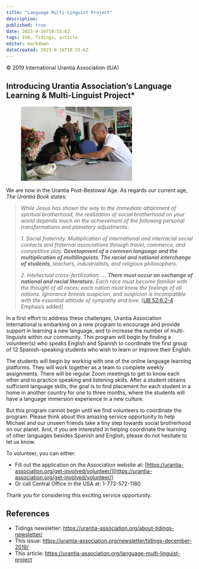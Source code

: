```yaml
---
title: "Language Multi-Linguist Project"
description: 
published: true
date: 2023-9-16T10:55:6Z
tags: IUA, Tidings, article
editor: markdown
dateCreated: 2023-9-16T10:55:6Z
---
```


<p class="v-card v-sheet theme--light gray lighten-3 px-2">© 2019 International Urantia Association (IUA)</p>

## Introducing Urantia Association’s Language Learning & Multi-Linguist Project*

<figure id="Figure_1" class="image urantiapedia">
<img src="../../../image/article/IUA_Tidings/Teaching-300x200.jpg">
</figure>

We are now in the Urantia Post-Bestowal Age. As regards our current age, _The Urantia Book_ states:

> _While Jesus has shown the way to the immediate attainment of spiritual brotherhood, the realization of social brotherhood on your world depends much on the achievement of the following personal transformations and planetary adjustments:_
> 
> _1\. Social fraternity. Multiplication of international and interracial social contacts and fraternal associations through travel, commerce, and competitive play. **Development of a common language and the multiplication of multilinguists. The racial and national interchange of students**, teachers, industrialists, and religious philosophers._
> 
> _2\. Intellectual cross-fertilization. **... There must occur an exchange of national and racial literature.** Each race must become familiar with the thought of all races; each nation must know the feelings of all nations. Ignorance breeds suspicion, and suspicion is incompatible with the essential attitude of sympathy and love._ [[UB 52:6.2-4](/en/The_Urantia_Book/52#p6_2) Emphasis added]

In a first effort to address these challenges, Urantia Association International is embarking on a new program to encourage and provide support in learning a new language, and to increase the number of multi-linguists within our community. This program will begin by finding a volunteer(s) who speaks English and Spanish to coordinate the first group of 12 Spanish-speaking students who wish to learn or improve their English.

The students will begin by working with one of the online language learning platforms. They will work together as a team to complete weekly assignments. There will be regular Zoom meetings to get to know each other and to practice speaking and listening skills. After a student obtains sufficient language skills, the goal is to find placement for each student in a home in another country for one to three months, where the students will have a language immersion experience in a new culture.

But this program cannot begin until we find volunteers to coordinate the program. Please think about this amazing service opportunity to help Michael and our unseen friends take a tiny step towards social brotherhood on our planet. And, if you are interested in helping coordinate the learning of other languages besides Spanish and English, please do not hesitate to let us know.

To volunteer, you can either:

- Fill out the application on the Association website at: [https://urantia-association.org/get-involved/volunteer/](https://urantia-association.org/get-involved/volunteer/)
- Or call Central Office in the USA at: 1-773-572-1180

Thank you for considering this exciting service opportunity.

## References

- Tidings newsletter: https://urantia-association.org/about-tidings-newsletter/
- This issue: https://urantia-association.org/newsletter/tidings-december-2019/
- This article: https://urantia-association.org/language-multi-linguist-project
